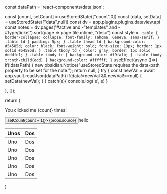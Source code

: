 const dataPath = 'react-components/data.json';

const [count, setCount] = useStoredState(["count",0])
const [data, setData] = useStoredState(["data",null])
const dv = app.plugins.plugins.dataview.api
const notes = dv.pages('#active and -"templates" and -#type/ticket').sort(page => page.file.mtime, "desc")
const style = `
  .table {
    border-collapse: collapse;
      font-family: Tahoma, Geneva, sans-serif;
  }
  .table td {
    padding: 5px;
  }
  .table thead td {
    background-color: #54585d;
    color: black;
    font-weight: bold;
    font-size: 13px;
    border: 1px solid #54585d;
  }
  .table tbody td {
    color: gray;
    border: 1px solid #dddfe1;
  }
  .table tbody tr {
    background-color: #f9fafb;
  }
  .table tbody tr:nth-child(odd) {
    background-color: #ffffff;
  }
`
useEffect(async ()=>{
	if(!dataPath) {
		new obsidian.Notice("useStoredState requires the data-path property to be set for the note.");
		return null;
	}
	try {
		const newVal = await app.vault.readJson(dataPath)
		if(data!=newVal && newVal!==null) {
			setData(newVal);
		}
	} catch(e){
    console.log('e', e)
  }
	
}, []);

return (
  <div>
  <p>You clicked me {count} times!</p>
  <button  onClick={() => setCount(count + 1)}>
    {props.source}
  </button>hello
  <style>{style}</style>
  <table className='table'>
    <thead>
      <tr>
        <th>Unos</th>
        <th>Dos</th>
      </tr>
    </thead>
    <tbody>
      <tr>
        <td>Uno</td>
        <td>Dos</td>
      </tr>
      <tr>
        <td>Uno</td>
        <td>Dos</td>
      </tr>
      <tr>
        <td>Uno</td>
        <td>Dos</td>
      </tr>
      <tr>
        <td>Uno</td>
        <td>Dos</td>
      </tr>
      <tr>
        <td>Uno</td>
        <td>Dos</td>
      </tr>
    </tbody>
  </table>
</div>
)

